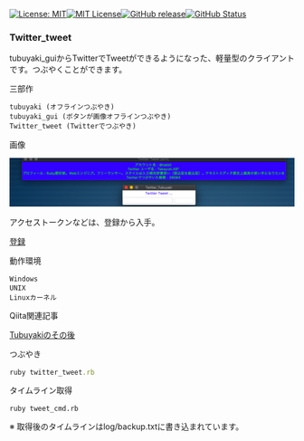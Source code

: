 [![License: MIT](https://img.shields.io/badge/License-MIT-yellow.svg)](https://opensource.org/licenses/MIT)[![MIT License](http://img.shields.io/badge/license-MIT-blue.svg?style=flat)](LICENSE)[![GitHub release](https://img.shields.io/github/release/takkii/Twitter_tweet.svg?style=flat)](GitHub)[![GitHub Status](https://img.shields.io/github/last-commit/takkii/Twitter_tweet.svg?style=flat)](GitHub)

### Twitter_tweet

tubuyaki_guiからTwitterでTweetができるようになった、軽量型のクライアントです。つぶやくことができます。

三部作
```txt
tubuyaki (オフラインつぶやき)
tubuyaki_gui (ボタンが画像オフラインつぶやき)
Twitter_tweet (Twitterでつぶやき)
```

画像

![スクリーン](https://github.com/takkii/Twitter_tweet/blob/master/image/screen.png)

アクセストークンなどは、登録から入手。

[登録](https://apps.twitter.com/)

動作環境

```
Windows
UNIX
Linuxカーネル
```

Qiita関連記事

[Tubuyakiのその後](https://qiita.com/takkii/items/e265bd9c18ccbe28ecc8)

つぶやき

```ruby
ruby twitter_tweet.rb
```

タイムライン取得

```
ruby tweet_cmd.rb
```

※ 取得後のタイムラインはlog/backup.txtに書き込まれています。